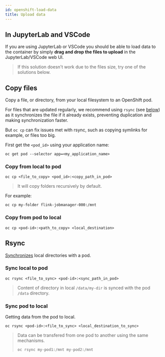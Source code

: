 ```yaml
---
id: openshift-load-data
title: Upload data
---
```


## In JupyterLab and VSCode

If you are using JupyterLab or VSCode you should be able to load data to the container by simply **drag and drop the files to upload** in the JupyterLab/VSCode web UI.

> If this solution doesn't work due to the files size, try one of the solutions below.

## Copy files

Copy a file, or directory, from your local filesystem to an OpenShift pod.

For files that are updated regularly, we recommend using `rsync` (see [below](/dsri-documentation/docs/openshift-load-data#rsync)) as it synchronizes the file if it already exists, preventing duplication and making synchronization faster. 

But `oc cp` can fix issues met with rsync, such as copying symlinks for example, or files too big.

First get the `<pod_id>` using your application name:

```shell
oc get pod --selector app=<my_application_name>
```

### Copy from local to pod

```shell
oc cp <file_to_copy> <pod_id>:<copy_path_in_pod>
```

> It will copy folders recursively by default.

For example:

```shell
oc cp my-folder flink-jobmanager-000:/mnt
```

### Copy from pod to local

```shell
oc cp <pod-id>:<path_to_copy> <local_destination>
```

## Rsync

[Synchronizes](https://docs.openshift.com/enterprise/3.1/dev_guide/copy_files_to_container.html) local directories with a pod.

### Sync local to pod

```shell
oc rsync <file_to_sync> <pod-id>:<sync_path_in_pod>
```

> Content of directory in local `/data/my-dir` is synced with the pod `/data` directory.

### Sync pod to local

Getting data from the pod to local.

```shell
oc rsync <pod-id>:<file_to_sync> <local_destination_to_sync>
```

> Data can be transfered from one pod to another using the same mechanisms.
>
> ```shell
> oc rsync my-pod1:/mnt my-pod2:/mnt
> ```

